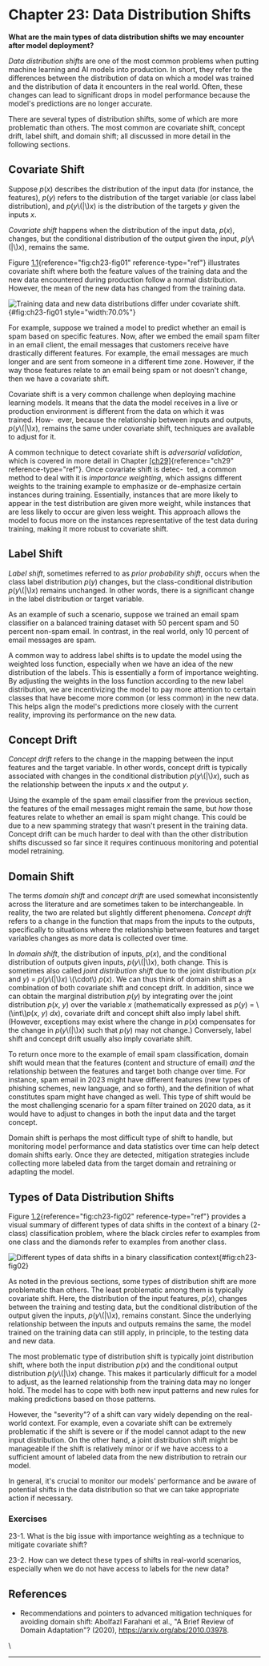 







# Chapter 23: Data Distribution Shifts [](#chapter-23-data-distribution-shifts)



**What are the main types of data distribution shifts we may encounter
after model deployment?**

*Data distribution shifts* are one of the most common problems when
putting machine learning and AI models into production. In short, they
refer to the differences between the distribution of data on which a
model was trained and the distribution of data it encounters in the real
world. Often, these changes can lead to significant drops in model
performance because the model's predictions are no longer accurate.

There are several types of distribution shifts, some of which are more
problematic than others. The most common are covariate shift, concept
drift, label shift, and domain shift; all discussed in more detail in
the following sections.

## Covariate Shift [](#covariate-shift)

Suppose *p*(*x*) describes the distribution of the input data (for
instance, the features), *p*(*y*) refers to the distribution of the
target variable (or class label distribution), and *p*(*y*\\(\|\\)*x*)
is the distribution of the targets *y* given the inputs *x*.

*Covariate shift* happens when the distribution of the input data,
*p*(*x*), changes, but the conditional distribution of the output given
the input, *p*(*y*\\(\|\\)*x*), remains the same.

Figure [1.1](#fig:ch23-fig01){reference="fig:ch23-fig01"
reference-type="ref"} illustrates covariate shift where both the feature
values of the training data and the new data encountered during
production follow a normal distribution. However, the mean of the new
data has changed from the training data.

![Training data and new data distributions differ under covariate
shift.](../images/ch23-fig01.png){#fig:ch23-fig01 style="width:70.0%"}

For example, suppose we trained a model to predict whether an email is
spam based on specific features. Now, after we embed the email spam
filter in an email client, the email messages that customers receive
have drastically different features. For example, the email messages are
much longer and are sent from someone in a different time zone. However,
if the way those features relate to an email being spam or not doesn't
change, then we have a covariate shift.

Covariate shift is a very common challenge when deploying machine
learning models. It means that the data the model receives in a live or
production environment is different from the data on which it was
trained. How-  ever, because the relationship between inputs and
outputs, *p*(*y*\\(\|\\)*x*), remains the same under covariate shift,
techniques are available to adjust for it.

A common technique to detect covariate shift is *adversarial
validation*, which is covered in more detail in
Chapter [\[ch29\]](../ch29){reference="ch29" reference-type="ref"}.
Once covariate shift is detec-  ted, a common method to deal with it is
*importance weighting*, which assigns different weights to the training
example to emphasize or de-emphasize certain instances during training.
Essentially, instances that are more likely to appear in the test
distribution are given more weight, while instances that are less likely
to occur are given less weight. This approach allows the model to focus
more on the instances representative of the test data during training,
making it more robust to covariate shift.

## Label Shift [](#label-shift)

*Label shift*, sometimes referred to as *prior probability shift*,
occurs when the class label distribution *p*(*y*) changes, but the
class-conditional distribution *p*(*y*\\(\|\\)*x*) remains unchanged. In
other words, there is a significant change in the label distribution or
target variable.

As an example of such a scenario, suppose we trained an email spam
classifier on a balanced training dataset with 50 percent spam and 50
percent non-spam email. In contrast, in the real world, only 10 percent
of email messages are spam.

A common way to address label shifts is to update the model using the
weighted loss function, especially when we have an idea of the new
distribution of the labels. This is essentially a form of importance
weighting. By adjusting the weights in the loss function according to
the new label distribution, we are incentivizing the model to pay more
attention to certain classes that have become more common (or less
common) in the new data. This helps align the model's predictions more
closely with the current reality, improving its performance on the new
data.

## Concept Drift [](#concept-drift)

*Concept drift* refers to the change in the mapping between the input
features and the target variable. In other words, concept drift is
typically associated with changes in the conditional distribution
*p*(*y*\\(\|\\)*x*), such as the relationship between the inputs *x* and
the output *y*.

Using the example of the spam email classifier from the previous
section, the features of the email messages might remain the same, but
*how* those features relate to whether an email is spam might change.
This could be due to a new spamming strategy that wasn't present in
the training data. Concept drift can be much harder to deal with than
the other distribution shifts discussed so far since it requires
continuous monitoring and potential model retraining.

## Domain Shift [](#domain-shift)

The terms *domain shift* and *concept drift* are used somewhat
inconsistently across the literature and are sometimes taken to be
interchangeable. In reality, the two are related but slightly different
phenomena. *Concept drift* refers to a change in the function that maps
from the inputs to the outputs, specifically to situations where the
relationship between features and target variables changes as more data
is collected over time.

In *domain shift*, the distribution of inputs, *p*(*x*), and the
conditional distribution of outputs given inputs, *p*(*y*\\(\|\\)*x*),
both change. This is sometimes also called *joint distribution shift*
due to the joint distribution *p*(*x* and *y*) = *p*(*y*\\(\|\\)*x*)
\\(\\cdot\\) *p*(*x*). We can thus think of domain shift as a
combination of both covariate shift and concept drift. In addition,
since we can obtain the marginal distribution *p*(*y*) by integrating
over the joint distribution *p*(*x*, *y*) over the variable *x*
(mathematically expressed as *p*(*y*) = \\(\\int\\)*p*(*x*, *y*) *dx*),
covariate drift and concept shift also imply label shift. (However,
exceptions may exist where the change in *p*(*x*) compensates for the
change in *p*(*y*\\(\|\\)*x*) such that *p*(*y*) may not change.)
Conversely, label shift and concept drift usually also imply covariate
shift.

To return once more to the example of email spam classification, domain
shift would mean that the features (content and structure of email)
*and* the relationship between the features and target both change over
time. For instance, spam email in 2023 might have different features
(new types of phishing schemes, new language, and so forth), and the
definition of what constitutes spam might have changed as well. This
type of shift would be the most challenging scenario for a spam filter
trained on 2020 data, as it would have to adjust to changes in both the
input data and the target concept.

Domain shift is perhaps the most difficult type of shift to handle, but
monitoring model performance and data statistics over time can help
detect domain shifts early. Once they are detected, mitigation
strategies include collecting more labeled data from the target domain
and retraining or adapting the model.

## Types of Data Distribution Shifts [](#types-of-data-distribution-shifts)

Figure [1.2](#fig:ch23-fig02){reference="fig:ch23-fig02"
reference-type="ref"} provides a visual summary of different types of
data shifts in the context of a binary (2-class) classification problem,
where the black circles refer to examples from one class and the
diamonds refer to examples from another class.

![Different types of data shifts in a binary\
classification context](../images/ch23-fig02.png){#fig:ch23-fig02}

As noted in the previous sections, some types of distribution shift are
more problematic than others. The least problematic among them is
typically covariate shift. Here, the distribution of the input features,
*p*(*x*), changes between the training and testing data, but the
conditional distribution of the output given the inputs,
*p*(*y*\\(\|\\)*x*), remains constant. Since the underlying relationship
between the inputs and outputs remains the same, the model trained on
the training data can still apply, in principle, to the testing data and
new data.

The most problematic type of distribution shift is typically joint
distribution shift, where both the input distribution *p*(*x*) and the
conditional output distribution *p*(*y*\\(\|\\)*x*) change. This makes
it particularly difficult for a model to adjust, as the learned
relationship from the training data may no longer hold. The model has to
cope with both new input patterns and new rules for making predictions
based on those patterns.

However, the "severity"? of a shift can vary widely depending on the
real-world context. For example, even a covariate shift can be extremely
problematic if the shift is severe or if the model cannot adapt to the
new input distribution. On the other hand, a joint distribution shift
might be manageable if the shift is relatively minor or if we have
access to a sufficient amount of labeled data from the new distribution
to retrain our model.

In general, it's crucial to monitor our models' performance and be
aware of potential shifts in the data distribution so that we can take
appropriate action if necessary.

### Exercises [](#exercises)

23-1. What is the big issue with importance weighting as a technique to
mitigate covariate shift?

23-2. How can we detect these types of shifts in real-world scenarios,
especially when we do not have access to labels for the new data?

## References [](#references)

- Recommendations and pointers to advanced mitigation techniques for
  avoiding domain shift: Abolfazl Farahani et al., "A Brief Review of
  Domain Adaptation"? (2020), <https://arxiv.org/abs/2010.03978>.

\

------------------------------------------------------------------------

